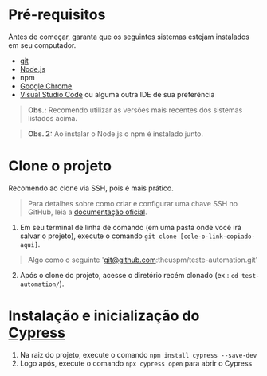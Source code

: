 # Pré-requisitos

Antes de começar, garanta que os seguintes sistemas estejam instalados em seu computador.

- [git](https://git-scm.com/)
- [Node.js](https://nodejs.org/en/)
- npm
- [Google Chrome](https://www.google.com/intl/pt_br/chrome/) 
- [Visual Studio Code](https://code.visualstudio.com/) ou alguma outra IDE de sua preferência

> **Obs.:** Recomendo utilizar as versões mais recentes dos sistemas listados acima.

> **Obs. 2:** Ao instalar o Node.js o npm é instalado junto.

# Clone o projeto

Recomendo ao clone via SSH, pois é mais prático.

> Para detalhes sobre como criar e configurar uma chave SSH no GitHub, leia a [documentação oficial](https://docs.github.com/en/authentication/connecting-to-github-with-ssh/about-ssh).

1. Em seu terminal de linha de comando (em uma pasta onde você irá salvar o projeto), execute o comando `git clone [cole-o-link-copiado-aqui]`.

> Algo como o seguinte 'git@github.com:theuspm/teste-automation.git'

2. Após o clone do projeto, acesse o diretório recém clonado (ex.: `cd test-automation/`).

# Instalação e inicialização do [Cypress](https://cypress.io) 

1. Na raiz do projeto, execute o comando `npm install cypress --save-dev`
2. Logo após, execute o comando `npx cypress open` para abrir o Cypress
